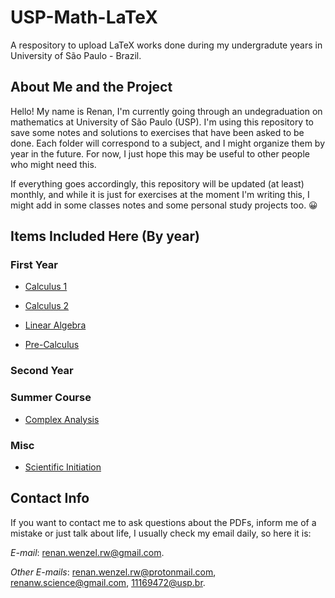 # USP-Math-LaTeX
A respository to upload LaTeX works done during my undergradute years in University of São Paulo - Brazil.

## About Me and the Project

Hello! My name is Renan, I'm currently going through an undegraduation on mathematics at University of São Paulo (USP). I'm using this repository to save some notes and solutions to exercises that have been asked to be done. Each folder will correspond to a subject, and I might organize them by year in the future. For now, I just hope this may be useful to other people who might need this. 

If everything goes accordingly, this repository will be updated (at least) monthly, and while it is just for exercises at the moment I'm writing this, I might add in some classes notes and some personal study projects too. 😀

## Items Included Here (By year)
### First Year
- [Calculus 1](https://github.com/RenanLeznew/USP-Math-LaTeX/tree/master/Calculus1)

- [Calculus 2](https://github.com/RenanLeznew/USP-Math-LaTeX/tree/master/Calculus2)

- [Linear Algebra](https://github.com/RenanLeznew/USP-Math-LaTeX/tree/master/Linear%20Algebra)

- [Pre-Calculus](https://github.com/RenanLeznew/USP-Math-LaTeX/tree/master/PreCalculus)
### Second Year

### Summer Course
- [Complex Analysis](https://github.com/RenanLeznew/USP-Math-LaTeX/tree/master/ComplexAnalysis)

### Misc
- [Scientific Initiation](https://github.com/RenanLeznew/USP-Math-LaTeX/tree/master/SciInit)

## Contact Info

If you want to contact me to ask questions about the PDFs, inform me of a mistake or just talk about life, I usually check my email daily, so here it is:

*E-mail*: renan.wenzel.rw@gmail.com.

*Other E-mails*: renan.wenzel.rw@protonmail.com, renanw.science@gmail.com, 11169472@usp.br.
